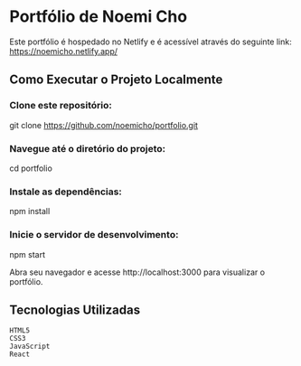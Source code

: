 # Portfólio de Noemi Cho #

Este portfólio é hospedado no Netlify e é acessível através do seguinte link: https://noemicho.netlify.app/

## Como Executar o Projeto Localmente

### Clone este repositório:
git clone https://github.com/noemicho/portfolio.git

### Navegue até o diretório do projeto:
cd portfolio

### Instale as dependências:
npm install

### Inicie o servidor de desenvolvimento:
npm start

Abra seu navegador e acesse http://localhost:3000 para visualizar o portfólio.

## Tecnologias Utilizadas
    HTML5
    CSS3
    JavaScript
    React
